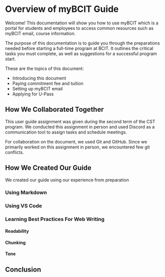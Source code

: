 # Overview of myBCIT Guide
Welcome! This documentation will show you how to use myBCIT which is a portal for students and employees to access common resources such as myBCIT email, course information.


The purpose of this documentation is to guide you through the preparations needed before starting a full-time program at BCIT. It outlines the critical tasks you must complete, as well as suggestions for a successful program start.

These are the topics of this document:

- Introducing this document
- Paying commitment fee and tuition
- Setting up myBCIT email
- Applying for U-Pass


## How We Collaborated Together
This user guide assignment was given during the second term of the CST program. We conducted this assignment in person and used Discord as a communication tool to assign tasks and schedule meetings.

For collaboration on the document, we used Git and GitHub. Since we primarily worked on this assignment in person, we encountered few git conflicts.

## How We Created Our Guide
We created our guide using our experience from preparation 


### Using Markdown
### Using VS Code

### Learning Best Practices For Web Writing
#### Readability
#### Chunking
#### Tone
## Conclusion
